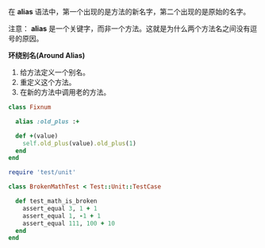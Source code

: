 在 **alias** 语法中，第一个出现的是方法的新名字，第二个出现的是原始的名字。

注意： **alias** 是一个关键字，而非一个方法。这就是为什么两个方法名之间没有逗号的原因。

**环绕别名(Around Alias)**  
1. 给方法定义一个别名。  
2. 重定义这个方法。  
3. 在新的方法中调用老的方法。  

```ruby
class Fixnum

  alias :old_plus :+

  def +(value)
    self.old_plus(value).old_plus(1)
  end
end

require 'test/unit'

class BrokenMathTest < Test::Unit::TestCase

  def test_math_is_broken
    assert_equal 3, 1 + 1
    assert_equal 1, -1 + 1
    assert_equal 111, 100 + 10
  end
end
```